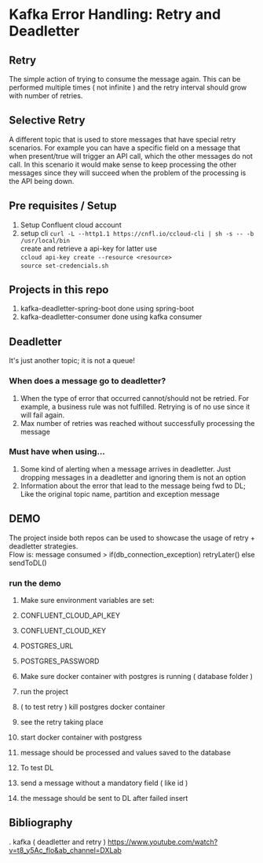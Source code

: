 # Kafka Error Handling: Retry and Deadletter

## Retry
The simple action of trying to consume the message again.
This can be performed multiple times ( not infinite ) and the retry interval should grow with number of retries.

## Selective Retry
A different topic that is used to store messages that have special retry scenarios.
For example you can have a specific field on a message that when present/true will trigger an API call, which the other messages do not call. In this scenario it would make sense to keep processing the other messages since they will succeed when the problem of the processing is the API being down.


## Pre requisites / Setup

1. Setup Confluent cloud account 
1. setup cli 
`curl -L --http1.1 https://cnfl.io/ccloud-cli | sh -s -- -b /usr/local/bin`  
create and retrieve a api-key for latter use  
`ccloud api-key create --resource <resource>`  
`source set-credencials.sh`  

## Projects in this repo

1. kafka-deadletter-spring-boot
done using spring-boot
1. kafka-deadletter-consumer
done using kafka consumer


## Deadletter 
It's just another topic; it is not a queue!

### When does a message go to deadletter?
1. When the type of error that occurred cannot/should not be retried.
For example, a business rule was not fulfilled. Retrying is of no use since it will fail again.
1. Max number of retries was reached without successfully processing the message

### Must have when using...
1. Some kind of alerting when a message arrives in deadletter. Just dropping messages in a deadletter and ignoring them is not an option
1. Information about the error that lead to the message being fwd to DL; 
Like the original topic name, partition and exception message

## DEMO
The project inside both repos can be used to showcase the usage of retry + deadletter strategies.  
Flow is: message consumed > if(db_connection_exception) retryLater() else sendToDL()  

### run the demo
1. Make sure environment variables are set:  
2. CONFLUENT_CLOUD_API_KEY
2. CONFLUENT_CLOUD_KEY
2. POSTGRES_URL
2. POSTGRES_PASSWORD

1. Make sure docker container with postgres is running ( database folder )
1. run the project
1. ( to test retry ) kill postgres docker container 
2. see the retry taking place
1. start docker container with postgress
2. message should be processed and values saved to the database
1. To test DL 
2. send a message without a mandatory field ( like id ) 
2. the message should be sent to DL after failed insert




## Bibliography

. kafka ( deadletter and retry )
https://www.youtube.com/watch?v=t8_y5Ac_flo&ab_channel=DXLab

